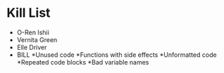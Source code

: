 Kill List
=========
* O-Ren Ishii
* Vernita Green
* Elle Driver
* BILL
*Unused code
*Functions with side effects
*Unformatted code 
*Repeated code blocks 
*Bad variable names
